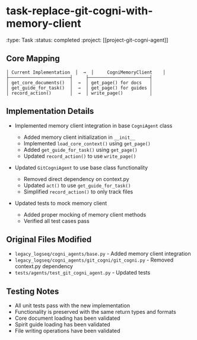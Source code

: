 # task-replace-git-cogni-with-memory-client
:type: Task
:status: completed
:project: [[project-git-cogni-agent]]

## Core Mapping

```
│ Current Implementation  │  →  │     CogniMemoryClient    │
├───────────────────────┤     ├───────────────────────┤
│ get_core_documents()  │  →  │ get_page() for docs   │
│ get_guide_for_task()  │  →  │ get_page() for guides │
│ record_action()       │  →  │ write_page()          │
```

## Implementation Details

- Implemented memory client integration in base `CogniAgent` class
  - Added memory client initialization in `__init__`
  - Implemented `load_core_context()` using `get_page()`
  - Added `get_guide_for_task()` using `get_page()`
  - Updated `record_action()` to use `write_page()`

- Updated `GitCogniAgent` to use base class functionality
  - Removed direct dependency on context.py
  - Updated `act()` to use `get_guide_for_task()`
  - Simplified `record_action()` to only track files

- Updated tests to mock memory client
  - Added proper mocking of memory client methods
  - Verified all test cases pass

## Original Files Modified
- `legacy_logseq/cogni_agents/base.py` - Added memory client integration
- `legacy_logseq/cogni_agents/git_cogni/git_cogni.py` - Removed context.py dependency
- `tests/agents/test_git_cogni_agent.py` - Updated tests

## Testing Notes
- All unit tests pass with the new implementation
- Functionality is preserved with the same return types and formats
- Core document loading has been validated
- Spirit guide loading has been validated
- File writing operations have been validated 